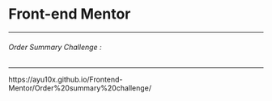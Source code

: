 <h1>Front-end Mentor</h1> <hr>
<h6>Order Summary Challenge :</h6> <hr> 
https://ayu10x.github.io/Frontend-Mentor/Order%20summary%20challenge/